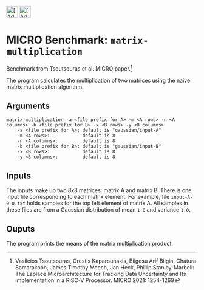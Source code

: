 [<img src="https://assets.signaloid.io/add-to-signaloid-cloud-logo-dark-v6.png#gh-dark-mode-only" alt="[Add to signaloid.io]" height="30">](https://signaloid.io/repositories?connect=https://github.com/signaloid/Signaloid-Demo-Basic-MatrixMultiplication#gh-dark-mode-only)
[<img src="https://assets.signaloid.io/add-to-signaloid-cloud-logo-light-v6.png#gh-light-mode-only" alt="[Add to signaloid.io]" height="30">](https://signaloid.io/repositories?connect=https://github.com/signaloid/Signaloid-Demo-Basic-MatrixMultiplication#gh-light-mode-only)

# MICRO Benchmark: `matrix-multiplication`

Benchmark from Tsoutsouras et al. MICRO paper.[^0]

The program calculates the multiplication of two matrices using the naive matrix multiplication algorithm.

## Arguments

```
matrix-multiplication -a <file prefix for A> -m <A rows> -n <A columns> -b <file prefix for B> -x <B rows> -y <B columns>
	-a <file prefix for A>: default is "gaussian/input-A"
	-m <A rows>:            default is 8
	-n <A columns>:         default is 8
	-b <file prefix for B>: default is "gaussian/input-B"
	-x <B rows>:            default is 8
	-y <B columns>:         default is 8
```

## Inputs

The inputs make up two 8x8 matrices: matrix A and matrix B. There is one input file corresponding to each matrix element.
For example, file `input-A-0-0.txt` holds samples for the top left element of matrix A.
All samples in these files are from a Gaussian distribution of mean `1.0` and variance `1.0`.

## Ouputs

The program prints the means of the matrix multiplication product.

[^0]: Vasileios Tsoutsouras, Orestis Kaparounakis, Bilgesu Arif Bilgin, Chatura Samarakoon, James Timothy Meech, Jan Heck, Phillip Stanley-Marbell: The Laplace Microarchitecture for Tracking Data Uncertainty and Its Implementation in a RISC-V Processor. MICRO 2021: 1254-1269

